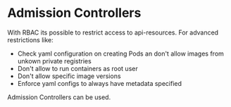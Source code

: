 # Admission Controllers

With RBAC its possible to restrict access to api-resources. For advanced restrictions like:

* Check yaml configuration on creating Pods an don't allow images from unkown private registries
* Don't allow to run containers as root user
* Don't allow specific image versions
* Enforce yaml configs to always have metadata specified

Admission Controllers can be used.

